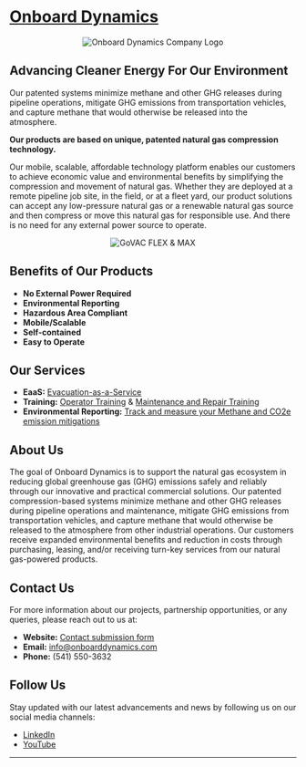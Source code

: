 # [Onboard Dynamics](https://onboarddynamics.com/) 

<p align="center">
  <img src="https://onboarddynamics.com/wp-content/uploads/2022/02/cropped-OBDWebLogo.png" alt="Onboard Dynamics Company Logo">
</p>

## Advancing Cleaner Energy For Our Environment

Our patented systems minimize methane and other GHG releases during pipeline operations, mitigate GHG emissions from transportation vehicles, and capture methane that would otherwise be released into the atmosphere.

**Our products are based on unique, patented natural gas compression technology.**

Our mobile, scalable, affordable technology platform enables our customers to achieve economic value and environmental benefits by simplifying the compression and movement of natural gas. Whether they are deployed at a remote pipeline job site, in the field, or at a fleet yard, our product solutions can accept any low-pressure natural gas or a renewable natural gas source and then compress or move this natural gas for responsible use. And there is no need for any external power source to operate.

<p align="center">
  <img src="https://onboarddynamics.com/wp-content/uploads/2023/11/NoExternalPower.jpg" alt="GoVAC FLEX & MAX">
</p>

## Benefits of Our Products

- **No External Power Required** 
- **Environmental Reporting**
- **Hazardous Area Compliant**
- **Mobile/Scalable**
- **Self-contained**
- **Easy to Operate**

## Our Services

- **EaaS:** [Evacuation-as-a-Service](https://onboarddynamics.com/services/pipeline-evacuation-as-a-service/)
- **Training:** [Operator Training](https://onboarddynamics.com/services/training/) & [Maintenance and Repair Training](https://onboarddynamics.com/services/training/)
- **Environmental Reporting:** [Track and measure your Methane and CO2e emission mitigations](https://onboarddynamics.com/services/accurate-environmental-reporting/)

## About Us

The goal of Onboard Dynamics is to support the natural gas ecosystem in reducing global greenhouse gas (GHG) emissions safely and reliably through our innovative and practical commercial solutions. Our patented compression-based systems minimize methane and other GHG releases during pipeline operations and maintenance, mitigate GHG emissions from transportation vehicles, and capture methane that would otherwise be released to the atmosphere from other industrial operations. Our customers receive expanded environmental benefits and reduction in costs through purchasing, leasing, and/or receiving turn-key services from our natural gas-powered products.

## Contact Us

For more information about our projects, partnership opportunities, or any queries, please reach out to us at:

- **Website:** [Contact submission form](https://onboarddynamics.com/connect-with-us/)
- **Email:** info@onboarddynamics.com
- **Phone:** (541) 550-3632

## Follow Us

Stay updated with our latest advancements and news by following us on our social media channels:

- [LinkedIn](https://www.linkedin.com/company/onboard-dynamics-llc/mycompany/)
- [YouTube](https://www.youtube.com/channel/UCm8XsqrZxEi5fE7hwx_zVmw)

---
